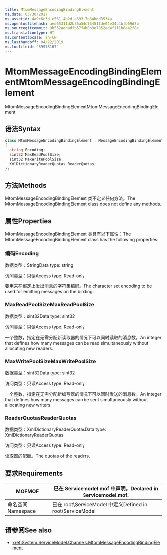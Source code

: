 ```yaml
---
title: MtomMessageEncodingBindingElement
ms.date: 03/30/2017
ms.assetid: 4a9c6c3d-e561-4b2d-a693-7e84bdd3534a
ms.openlocfilehash: aed65311d2b36a5dc764511de04e34c4bfb69d7b
ms.sourcegitcommit: 9b552addadfb57fab0b9e7852ed4f1f1b8a42f8e
ms.translationtype: HT
ms.contentlocale: zh-CN
ms.lasthandoff: 04/22/2019
ms.locfileid: "59978167"
---
```

# <a name="mtommessageencodingbindingelement"></a><span data-ttu-id="18d68-102">MtomMessageEncodingBindingElement</span><span class="sxs-lookup"><span data-stu-id="18d68-102">MtomMessageEncodingBindingElement</span></span>
<span data-ttu-id="18d68-103">MtomMessageEncodingBindingElement</span><span class="sxs-lookup"><span data-stu-id="18d68-103">MtomMessageEncodingBindingElement</span></span>  
  
## <a name="syntax"></a><span data-ttu-id="18d68-104">语法</span><span class="sxs-lookup"><span data-stu-id="18d68-104">Syntax</span></span>  
  
```csharp
class MtomMessageEncodingBindingElement : MessageEncodingBindingElement  
{  
  string Encoding;  
  sint32 MaxReadPoolSize;  
  sint32 MaxWritePoolSize;  
  XmlDictionaryReaderQuotas ReaderQuotas;  
};  
```  
  
## <a name="methods"></a><span data-ttu-id="18d68-105">方法</span><span class="sxs-lookup"><span data-stu-id="18d68-105">Methods</span></span>  
 <span data-ttu-id="18d68-106">MtomMessageEncodingBindingElement 类不定义任何方法。</span><span class="sxs-lookup"><span data-stu-id="18d68-106">The MtomMessageEncodingBindingElement class does not define any methods.</span></span>  
  
## <a name="properties"></a><span data-ttu-id="18d68-107">属性</span><span class="sxs-lookup"><span data-stu-id="18d68-107">Properties</span></span>  
 <span data-ttu-id="18d68-108">MtomMessageEncodingBindingElement 类具有以下属性：</span><span class="sxs-lookup"><span data-stu-id="18d68-108">The MtomMessageEncodingBindingElement class has the following properties:</span></span>  
  
### <a name="encoding"></a><span data-ttu-id="18d68-109">编码</span><span class="sxs-lookup"><span data-stu-id="18d68-109">Encoding</span></span>  
 <span data-ttu-id="18d68-110">数据类型：String</span><span class="sxs-lookup"><span data-stu-id="18d68-110">Data type: string</span></span>  
  
 <span data-ttu-id="18d68-111">访问类型：只读</span><span class="sxs-lookup"><span data-stu-id="18d68-111">Access type: Read-only</span></span>  
  
 <span data-ttu-id="18d68-112">要用来在绑定上发出消息的字符集编码。</span><span class="sxs-lookup"><span data-stu-id="18d68-112">The character set encoding to be used for emitting messages on the binding.</span></span>  
  
### <a name="maxreadpoolsize"></a><span data-ttu-id="18d68-113">MaxReadPoolSize</span><span class="sxs-lookup"><span data-stu-id="18d68-113">MaxReadPoolSize</span></span>  
 <span data-ttu-id="18d68-114">数据类型：sint32</span><span class="sxs-lookup"><span data-stu-id="18d68-114">Data type: sint32</span></span>  
  
 <span data-ttu-id="18d68-115">访问类型：只读</span><span class="sxs-lookup"><span data-stu-id="18d68-115">Access type: Read-only</span></span>  
  
 <span data-ttu-id="18d68-116">一个整数，指定在无需分配新读取器的情况下可以同时读取的消息数。</span><span class="sxs-lookup"><span data-stu-id="18d68-116">An integer that defines how many messages can be read simultaneously without allocating new readers.</span></span>  
  
### <a name="maxwritepoolsize"></a><span data-ttu-id="18d68-117">MaxWritePoolSize</span><span class="sxs-lookup"><span data-stu-id="18d68-117">MaxWritePoolSize</span></span>  
 <span data-ttu-id="18d68-118">数据类型：sint32</span><span class="sxs-lookup"><span data-stu-id="18d68-118">Data type: sint32</span></span>  
  
 <span data-ttu-id="18d68-119">访问类型：只读</span><span class="sxs-lookup"><span data-stu-id="18d68-119">Access type: Read-only</span></span>  
  
 <span data-ttu-id="18d68-120">一个整数，指定在无需分配新编写器的情况下可以同时发送的消息数。</span><span class="sxs-lookup"><span data-stu-id="18d68-120">An integer that defines how many messages can be sent simultaneously without allocating new writers.</span></span>  
  
### <a name="readerquotas"></a><span data-ttu-id="18d68-121">ReaderQuotas</span><span class="sxs-lookup"><span data-stu-id="18d68-121">ReaderQuotas</span></span>  
 <span data-ttu-id="18d68-122">数据类型：XmlDictionaryReaderQuotas</span><span class="sxs-lookup"><span data-stu-id="18d68-122">Data type: XmlDictionaryReaderQuotas</span></span>  
  
 <span data-ttu-id="18d68-123">访问类型：只读</span><span class="sxs-lookup"><span data-stu-id="18d68-123">Access type: Read-only</span></span>  
  
 <span data-ttu-id="18d68-124">读取器的配额。</span><span class="sxs-lookup"><span data-stu-id="18d68-124">The quotas of the readers.</span></span>  
  
## <a name="requirements"></a><span data-ttu-id="18d68-125">要求</span><span class="sxs-lookup"><span data-stu-id="18d68-125">Requirements</span></span>  
  
|<span data-ttu-id="18d68-126">MOF</span><span class="sxs-lookup"><span data-stu-id="18d68-126">MOF</span></span>|<span data-ttu-id="18d68-127">已在 Servicemodel.mof 中声明。</span><span class="sxs-lookup"><span data-stu-id="18d68-127">Declared in Servicemodel.mof.</span></span>|  
|---------|-----------------------------------|  
|<span data-ttu-id="18d68-128">命名空间</span><span class="sxs-lookup"><span data-stu-id="18d68-128">Namespace</span></span>|<span data-ttu-id="18d68-129">已在 root\ServiceModel 中定义</span><span class="sxs-lookup"><span data-stu-id="18d68-129">Defined in root\ServiceModel</span></span>|  
  
## <a name="see-also"></a><span data-ttu-id="18d68-130">请参阅</span><span class="sxs-lookup"><span data-stu-id="18d68-130">See also</span></span>

- <xref:System.ServiceModel.Channels.MtomMessageEncodingBindingElement>
